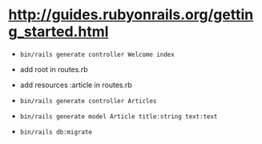 # http://guides.rubyonrails.org/getting_started.html

- `bin/rails generate controller Welcome index`
- add root in routes.rb

- add resources :article in routes.rb
- `bin/rails generate controller Articles`

- `bin/rails generate model Article title:string text:text`
- `bin/rails db:migrate`